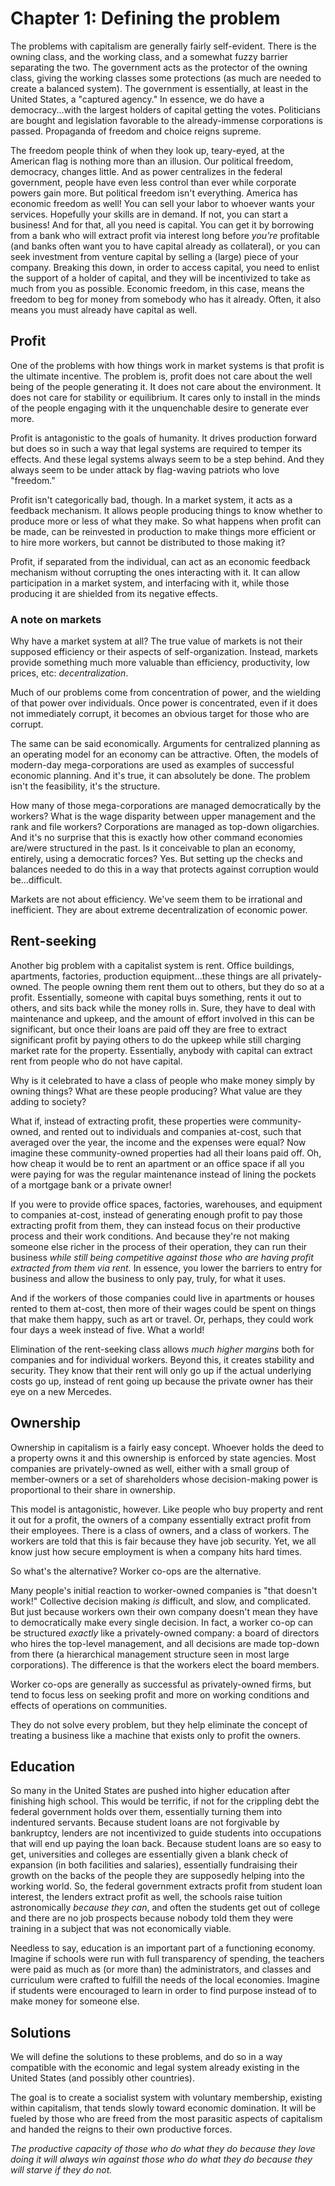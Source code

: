 # Chapter 1: Defining the problem

The problems with capitalism are generally fairly self-evident. There is the owning class, and the working class, and a somewhat fuzzy barrier separating the two. The government acts as the protector of the owning class, giving the working classes some protections (as much are needed to create a balanced system). The government is essentially, at least in the United States, a "captured agency." In essence, we do have a democracy...with the largest holders of capital getting the votes. Politicians are bought and legislation favorable to the already-immense corporations is passed. Propaganda of freedom and choice reigns supreme.

The freedom people think of when they look up, teary-eyed, at the American flag is nothing more than an illusion. Our political freedom, democracy, changes little. And as power centralizes in the federal government, people have even less control than ever while corporate powers gain more. But political freedom isn't everything. America has economic freedom as well! You can sell your labor to whoever wants your services. Hopefully your skills are in demand. If not, you can start a business! And for that, all you need is capital. You can get it by borrowing from a bank who will extract profit via interest long before *you're* profitable (and banks often want you to have capital already as collateral), or you can seek investment from venture capital by selling a (large) piece of your company. Breaking this down, in order to access capital, you need to enlist the support of a holder of capital, and they will be incentivized to take as much from you as possible. Economic freedom, in this case, means the freedom to beg for money from somebody who has it already. Often, it also means you must already have capital as well.

## Profit

One of the problems with how things work in market systems is that profit is the ultimate incentive. The problem is, profit does not care about the well being of the people generating it. It does not care about the environment. It does not care for stability or equilibrium. It cares only to install in the minds of the people engaging with it the unquenchable desire to generate ever more.

Profit is antagonistic to the goals of humanity. It drives production forward but does so in such a way that legal systems are required to temper its effects. And these legal systems always seem to be a step behind. And they always seem to be under attack by flag-waving patriots who love "freedom."

Profit isn't categorically bad, though. In a market system, it acts as a feedback mechanism. It allows people producing things to know whether to produce more or less of what they make. So what happens when profit can be made, can be reinvested in production to make things more efficient or to hire more workers, but cannot be distributed to those making it?

Profit, if separated from the individual, can act as an economic feedback mechanism without corrupting the ones interacting with it. It can allow participation in a market system, and interfacing with it, while those producing it are shielded from its negative effects.

### A note on markets

Why have a market system at all? The true value of markets is not their supposed efficiency or their aspects of self-organization. Instead, markets provide something much more valuable than efficiency, productivity, low prices, etc: *decentralization*.

Much of our problems come from concentration of power, and the wielding of that power over individuals. Once power is concentrated, even if it does not immediately corrupt, it becomes an obvious target for those who are corrupt.

The same can be said economically. Arguments for centralized planning as an operating model for an economy can be attractive. Often, the models of modern-day mega-corporations are used as examples of successful economic planning. And it's true, it can absolutely be done. The problem isn't the feasibility, it's the structure.

How many of those mega-corporations are managed democratically by the workers? What is the wage disparity between upper management and the rank and file workers? Corporations are managed as top-down oligarchies. And it's no surprise that this is exactly how other command economies are/were structured in the past. Is it conceivable to plan an economy, entirely, using a democratic forces? Yes. But setting up the checks and balances needed to do this in a way that protects against corruption would be...difficult.

Markets are not about efficiency. We've seem them to be irrational and inefficient. They are about extreme decentralization of economic power.

## Rent-seeking

Another big problem with a capitalist system is rent. Office buildings, apartments, factories, production equipment...these things are all privately-owned. The people owning them rent them out to others, but they do so at a profit. Essentially, someone with capital buys something, rents it out to others, and sits back while the money rolls in. Sure, they have to deal with maintenance and upkeep, and the amount of effort involved in this can be significant, but once their loans are paid off they are free to extract significant profit by paying others to do the upkeep while still charging market rate for the property. Essentially, anybody with capital can extract rent from people who do not have capital.

Why is it celebrated to have a class of people who make money simply by owning things? What are these people producing? What value are they adding to society?

What if, instead of extracting profit, these properties were community-owned, and rented out to individuals and companies at-cost, such that averaged over the year, the income and the expenses were equal? Now imagine these community-owned properties had all their loans paid off. Oh, how cheap it would be to rent an apartment or an office space if all you were paying for was the regular maintenance instead of lining the pockets of a mortgage bank or a private owner!

If you were to provide office spaces, factories, warehouses, and equipment to companies at-cost, instead of generating enough profit to pay those extracting profit from them, they can instead focus on their productive process and their work conditions. And because they're not making someone else richer in the process of their operation, they can run their business *while still being competitive against those who are having profit extracted from them via rent.* In essence, you lower the barriers to entry for business and allow the business to only pay, truly, for what it uses.

And if the workers of those companies could live in apartments or houses rented to them at-cost, then more of their wages could be spent on things that make them happy, such as art or travel. Or, perhaps, they could work four days a week instead of five. What a world!

Elimination of the rent-seeking class allows *much higher margins* both for companies and for individual workers. Beyond this, it creates stability and security. They know that their rent will only go up if the actual underlying costs go up, instead of rent going up because the private owner has their eye on a new Mercedes.

## Ownership

Ownership in capitalism is a fairly easy concept. Whoever holds the deed to a property owns it and this ownership is enforced by state agencies. Most companies are privately-owned as well, either with a small group of member-owners or a set of shareholders whose decision-making power is proportional to their share in ownership.

This model is antagonistic, however. Like people who buy property and rent it out for a profit, the owners of a company essentially extract profit from their employees. There is a class of owners, and a class of workers. The workers are told that this is fair because they have job security. Yet, we all know just how secure employment is when a company hits hard times.

So what's the alternative? Worker co-ops are the alternative.

Many people's initial reaction to worker-owned companies is "that doesn't work!" Collective decision making *is* difficult, and slow, and complicated. But just because workers own their own company doesn't mean they have to democratically make every single decision. In fact, a worker co-op can be structured *exactly* like a privately-owned company: a board of directors who hires the top-level management, and all decisions are made top-down from there (a hierarchical management structure seen in most large corporations). The difference is that the workers elect the board members.

Worker co-ops are generally as successful as privately-owned firms, but tend to focus less on seeking profit and more on working conditions and effects of operations on communities.

They do not solve every problem, but they help eliminate the concept of treating a business like a machine that exists only to profit the owners.

## Education

So many in the United States are pushed into higher education after finishing high school. This would be terrific, if not for the crippling debt the federal government holds over them, essentially turning them into indentured servants. Because student loans are not forgivable by bankruptcy, lenders are not incentivized to guide students into occupations that will end up paying the loan back. Because student loans are so easy to get, universities and colleges are essentially given a blank check of expansion (in both facilities and salaries), essentially fundraising their growth on the backs of the people they are supposedly helping into the working world. So, the federal government extracts profit from student loan interest, the lenders extract profit as well, the schools raise tuition astronomically *because they can*, and often the students get out of college and there are no job prospects because nobody told them they were training in a subject that was not economically viable.

Needless to say, education is an important part of a functioning economy. Imagine if schools were run with full transparency of spending, the teachers were paid as much as (or more than) the administrators, and classes and curriculum were crafted to fulfill the needs of the local economies. Imagine if students were encouraged to learn in order to find purpose instead of to make money for someone else.

## Solutions

We will define the solutions to these problems, and do so in a way compatible with the economic and legal system already existing in the United States (and possibly other countries).

The goal is to create a socialist system with voluntary membership, existing within capitalism, that tends slowly toward economic domination. It will be fueled by those who are freed from the most parasitic aspects of capitalism and handed the reigns to their own productive forces.

*The productive capacity of those who do what they do because they love doing it will always win against those who do what they do because they will starve if they do not.*

